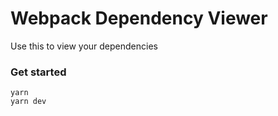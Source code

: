 # Webpack Dependency Viewer

Use this to view your dependencies

### Get started

```
yarn
yarn dev
```
